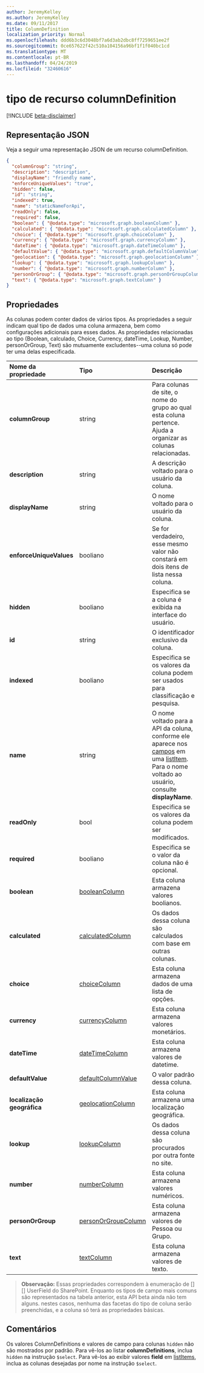 ```yaml
---
author: JeremyKelley
ms.author: JeremyKelley
ms.date: 09/11/2017
title: ColumnDefinition
localization_priority: Normal
ms.openlocfilehash: ddd6b3c6d3048bf7a6d3ab2dbc8ff7259651ee2f
ms.sourcegitcommit: 0ce657622f42c510a104156a96bf1f1f040bc1cd
ms.translationtype: MT
ms.contentlocale: pt-BR
ms.lasthandoff: 04/24/2019
ms.locfileid: "32460616"
---
```

# <a name="columndefinition-resource-type"></a>tipo de recurso columnDefinition

[!INCLUDE [beta-disclaimer](../../includes/beta-disclaimer.md)]

## <a name="json-representation"></a>Representação JSON

Veja a seguir uma representação JSON de um recurso columnDefinition.

<!--{
  "blockType": "resource",
  "optionalProperties": [],
  "keyProperty": "id",
  "baseType": "microsoft.graph.entity",
  "@odata.type": "microsoft.graph.columnDefinition"
}-->

```json
{
  "columnGroup": "string",
  "description": "description",
  "displayName": "friendly name",
  "enforceUniqueValues": "true",
  "hidden": false,
  "id": "string",
  "indexed": true,
  "name": "staticNameForApi",
  "readOnly": false,
  "required": false,
  "boolean": { "@odata.type": "microsoft.graph.booleanColumn" },
  "calculated": { "@odata.type": "microsoft.graph.calculatedColumn" },
  "choice": { "@odata.type": "microsoft.graph.choiceColumn" },
  "currency": { "@odata.type": "microsoft.graph.currencyColumn" },
  "dateTime": { "@odata.type": "microsoft.graph.dateTimeColumn" },
  "defaultValue": { "@odata.type": "microsoft.graph.defaultColumnValue" },
  "geolocation": { "@odata.type": "microsoft.graph.geolocationColumn" },
  "lookup": { "@odata.type": "microsoft.graph.lookupColumn" },
  "number": { "@odata.type": "microsoft.graph.numberColumn" },
  "personOrGroup": { "@odata.type": "microsoft.graph.personOrGroupColumn" },
  "text": { "@odata.type": "microsoft.graph.textColumn" }
}
```

## <a name="properties"></a>Propriedades

As colunas podem conter dados de vários tipos.
As propriedades a seguir indicam qual tipo de dados uma coluna armazena, bem como configurações adicionais para esses dados.
As propriedades relacionadas ao tipo (Boolean, calculado, Choice, Currency, dateTime, Lookup, Number, personOrGroup, Text) são mutuamente excludentes--uma coluna só pode ter uma delas especificada.

| Nome da propriedade           | Tipo    | Descrição
|:------------------------|:--------|:-----------------------------------------
| **columnGroup**         | string  | Para colunas de site, o nome do grupo ao qual esta coluna pertence. Ajuda a organizar as colunas relacionadas.
| **description**         | string  | A descrição voltado para o usuário da coluna.
| **displayName**         | string  | O nome voltado para o usuário da coluna.
| **enforceUniqueValues** | booliano | Se for verdadeiro, esse mesmo valor não constará em dois itens de lista nessa coluna.
| **hidden**              | booliano | Especifica se a coluna é exibida na interface do usuário.
| **id**                  | string  | O identificador exclusivo da coluna.
| **indexed**             | booliano | Especifica se os valores da coluna podem ser usados para classificação e pesquisa.
| **name**                | string  | O nome voltado para a API da coluna, conforme ele aparece nos [campos][] em uma [listItem][]. Para o nome voltado ao usuário, consulte **displayName**.
| **readOnly**            | bool    | Especifica se os valores da coluna podem ser modificados.
| **required**            | booliano | Especifica se o valor da coluna não é opcional.
| **boolean**       | [booleanColumn][]       | Esta coluna armazena valores boolianos.
| **calculated**    | [calculatedColumn][]    | Os dados dessa coluna são calculados com base em outras colunas.
| **choice**        | [choiceColumn][]        | Esta coluna armazena dados de uma lista de opções.
| **currency**      | [currencyColumn][]      | Esta coluna armazena valores monetários.
| **dateTime**      | [dateTimeColumn][]      | Esta coluna armazena valores de datetime.
| **defaultValue**  | [defaultColumnValue][]  | O valor padrão dessa coluna.
| **localização geográfica**   | [geolocationColumn][]   | Esta coluna armazena uma localização geográfica.
| **lookup**        | [lookupColumn][]        | Os dados dessa coluna são procurados por outra fonte no site.
| **number**        | [numberColumn][]        | Esta coluna armazena valores numéricos.
| **personOrGroup** | [personOrGroupColumn][] | Esta coluna armazena valores de Pessoa ou Grupo.
| **text**          | [textColumn][]          | Esta coluna armazena valores de texto.

>**Observação:** Essas propriedades correspondem à enumeração de [][] UserField do SharePoint.
Enquanto os tipos de campo mais comuns são representados na tabela anterior, esta API beta ainda não tem alguns.
nestes casos, nenhuma das facetas do tipo de coluna serão preenchidas, e a coluna só terá as propriedades básicas.

## <a name="remarks"></a>Comentários

Os valores ColumnDefinitions e valores de campo para colunas `hidden` não são mostrados por padrão.
Para vê-los ao listar **columnDefinitions**, inclua `hidden` na instrução `$select`.
Para vê-los ao exibir valores **field** em [listItems][listItem], inclua as colunas desejadas por nome na instrução `$select`.

[booleanColumn]: booleancolumn.md
[calculatedColumn]: calculatedcolumn.md
[choiceColumn]: choicecolumn.md
[currencyColumn]: currencycolumn.md
[dateTimeColumn]: datetimecolumn.md
[defaultColumnValue]: defaultcolumnvalue.md
[geolocationColumn]: geolocationcolumn.md
[lookupColumn]: lookupcolumn.md
[numberColumn]: numbercolumn.md
[personOrGroupColumn]: personorgroupcolumn.md
[textColumn]: textcolumn.md
[fieldValueSet]: fieldvalueset.md
[campos]: fieldvalueset.md
[listItem]: listitem.md


  [SPFieldType]: https://msdn.microsoft.com/library/microsoft.sharepoint.spfieldtype.aspx

<!--
{
  "type": "#page.annotation",
  "description": "",
  "keywords": "",
  "section": "documentation",
  "tocPath": "Resources/ColumnDefinition",
  "suppressions": [
    "Error: /api-reference/beta/resources/columndefinition.md:\r\n      Exception processing links.\r\n    System.ArgumentException: Link Definition was null. Link text: !INCLUDE [beta-disclaimer](../../includes/beta-disclaimer.md)\r\n      at ApiDoctor.Validation.DocFile.get_LinkDestinations()\r\n      at ApiDoctor.Validation.DocSet.ValidateLinks(Boolean includeWarnings, String[] relativePathForFiles, IssueLogger issues, Boolean requireFilenameCaseMatch, Boolean printOrphanedFiles)"
  ]
}
-->
